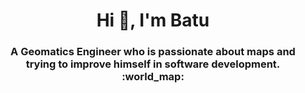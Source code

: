 <h1 align="center">Hi 👋, I'm Batu</h1>
<h3 align="center">A Geomatics Engineer who is passionate about maps and trying to improve himself in software development. :world_map: </h3>
